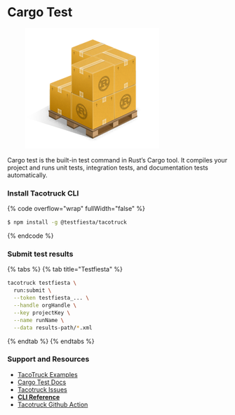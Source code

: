 # Cargo Test

<figure><img src="../../../.gitbook/assets/cargo test.png" alt=""><figcaption></figcaption></figure>

Cargo test is the built-in test command in Rust’s Cargo tool. It compiles your project and runs unit tests, integration tests, and documentation tests automatically.

### Install Tacotruck CLI

{% code overflow="wrap" fullWidth="false" %}
```sh
$ npm install -g @testfiesta/tacotruck
```
{% endcode %}

### Submit test results

{% tabs %}
{% tab title="Testfiesta" %}
```sh
tacotruck testfiesta \
  run:submit \
  --token testfiesta_... \
  --handle orgHandle \
  --key projectKey \
  --name runName \
  --data results-path/*.xml
```
{% endtab %}
{% endtabs %}

### Support and Resources

* [TacoTruck Examples](https://github.com/testfiesta/tacotruck-examples)
* [Cargo Test Docs](https://doc.rust-lang.org/rust-by-example/testing.html)
* [Tacotruck Issues](https://github.com/testfiesta/tacotruck/issues)
* [**CLI Reference**](../../tacotruck-cli/)
* [Tacotruck Github Action](https://github.com/testfiesta/tacotruck-action)
